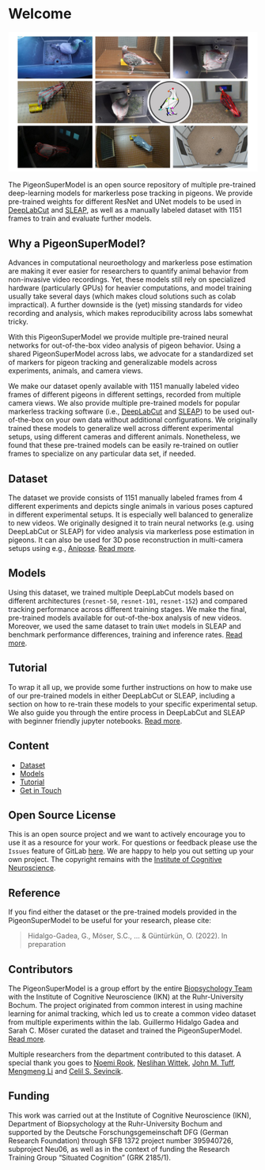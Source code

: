# Welcome

![Cover](Figures/Fig_1.jpg)

The PigeonSuperModel is an open source repository of multiple pre-trained deep-learning models for markerless pose tracking in pigeons. We provide pre-trained weights for different ResNet and UNet models to be used in [DeepLabCut](https://deeplabcut.github.io/DeepLabCut) and [SLEAP](https://sleap.ai/), as well as a manually labeled dataset with 1151 frames to train and evaluate further models.

## Why a PigeonSuperModel?

Advances in computational neuroethology and markerless pose estimation are making it ever easier for researchers to quantify animal behavior from non-invasive video recordings. Yet, these models still rely on specialized hardware (particularly GPUs) for heavier computations, and model training usually take several days (which makes cloud solutions such as colab impractical). A further downside is the (yet) missing standards for video recording and analysis, which makes reproducibility across labs somewhat tricky.

With this PigeonSuperModel we provide multiple pre-trained neural networks for out-of-the-box video analysis of pigeon behavior. Using a shared PigeonSuperModel across labs, we advocate for a standardized set of markers for pigeon tracking and generalizable models across experiments, animals, and camera views.

We make our dataset openly available with 1151 manually labeled video frames of different pigeons in different settings, recorded from multiple camera views. We also provide multiple pre-trained models for popular markerless tracking software (i.e., [DeepLabCut](https://deeplabcut.github.io/DeepLabCut) and [SLEAP](https://sleap.ai/)) to be used out-of-the-box on your own data without additional configurations. We originally trained these models to generalize well across different experimental setups, using different cameras and different animals. Nonetheless, we found that these pre-trained models can be easily re-trained on outlier frames to specialize on any particular data set, if needed.

## Dataset

The dataset we provide consists of 1151 manually labeled frames from 4 different experiments and depicts single animals in various poses captured in different experimental setups. It is especially well balanced to generalize to new videos. We originally designed it to train neural networks (e.g. using DeepLabCut or SLEAP) for video analysis via markerless pose estimation in pigeons. It can also be used for 3D pose reconstruction in multi-camera setups using e.g., [Anipose](https://anipose.readthedocs.io/en/latest/index.html). [Read more](Dataset.md).

## Models

Using this dataset, we trained multiple DeepLabCut models based on different architectures (`resnet-50`, `resnet-101`, `resnet-152`) and compared tracking performance across different training stages. We make the final, pre-trained models available for out-of-the-box analysis of new videos. Moreover, we used the same dataset to train `UNet` models in SLEAP and benchmark performance differences, training and inference rates. [Read more](Models.md).

## Tutorial

To wrap it all up, we provide some further instructions on how to make use of our pre-trained models in either DeepLabCut or SLEAP, including a section on how to re-train these models to your specific experimental setup. We also guide you through the entire process in DeepLabCut and SLEAP with beginner friendly jupyter notebooks. [Read more](Tutorial.md).

## Content

* [Dataset](Dataset.md)
* [Models](Models.md)
* [Tutorial](Tutorial.md)
* [Get in Touch](GetInTouch.md)

## Open Source License

This is an open source project and we want to actively encourage you to use it as a resource for your work. For questions or feedback please use the `Issues` feature of GitLab [here](https://gitlab.ruhr-uni-bochum.de/ikn/pigeonsupermodel/-/issues). We are happy to help you out setting up your own project. The copyright remains with the [Institute of Cognitive Neuroscience](https://www.ikn.psy.ruhr-uni-bochum.de/indexE.html).

## Reference

If you find either the dataset or the pre-trained models provided in the PigeonSuperModel to be useful for your research, please cite:
> Hidalgo-Gadea, G., Möser, S.C., ... & Güntürkün, O. (2022). In preparation

## Contributors

The PigeonSuperModel is a group effort by the entire [Biopsychology Team](https://www.ruhr-uni-bochum.de/biopsy/members.html) with the Institute of Cognitive Neuroscience (IKN) at the Ruhr-University Bochum. The project originated from common interest in using machine learning for animal tracking, which led us to create a common video dataset from multiple experiments within the lab. Guillermo Hidalgo Gadea and Sarah C. Möser curated the dataset and trained the PigeonSuperModel. [Read more](GetInTouch.md).

Multiple researchers from the department contributed to this dataset. A special thank you goes to [Noemi Rook](https://www.ruhr-uni-bochum.de/biopsy/members_noemi.html), [Neslihan Wittek](https://www.ruhr-uni-bochum.de/biopsy/members_neslihan.html), [John M. Tuff](https://www.ruhr-uni-bochum.de/biopsy/members_john.html), [Mengmeng Li](https://www.bio.psy.ruhr-uni-bochum.de/members_mengmeng.html) and [Celil S. Sevincik](https://www.ruhr-uni-bochum.de/biopsy/members_semih.html).

## Funding

This work was carried out at the Institute of Cognitive Neuroscience (IKN), Department of Biopsychology at the Ruhr-University Bochum and supported by the Deutsche Forschungsgemeinschaft DFG (German Research Foundation) through SFB 1372 project number 395940726, subproject Neu06, as well as in the context of funding the Research Training Group “Situated Cognition” (GRK 2185/1).
